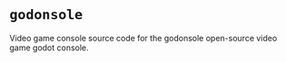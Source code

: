 # `godonsole`

Video game console source code for the godonsole open-source video game godot console.